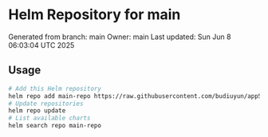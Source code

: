 # Helm Repository for main
Generated from branch: main
Owner: main
Last updated: Sun Jun  8 06:03:04 UTC 2025

## Usage
```bash
# Add this Helm repository
helm repo add main-repo https://raw.githubusercontent.com/budiuyun/appStore/helm-main/
# Update repositories
helm repo update
# List available charts
helm search repo main-repo
```
